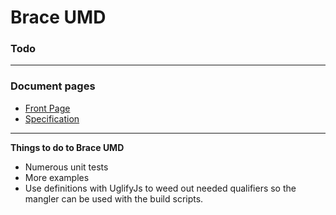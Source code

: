 
# Brace UMD
### Todo

------

### Document pages
* [Front Page](https://github.com/restarian/brace_umd/blob/master/README.md)
* [Specification](https://github.com/restarian/brace_umd/blob/master/doc/specification.md)

----

**Things to do to Brace UMD**
* Numerous unit tests
* More examples
* Use definitions with UglifyJs to weed out needed qualifiers so the mangler can be used with the build scripts.
